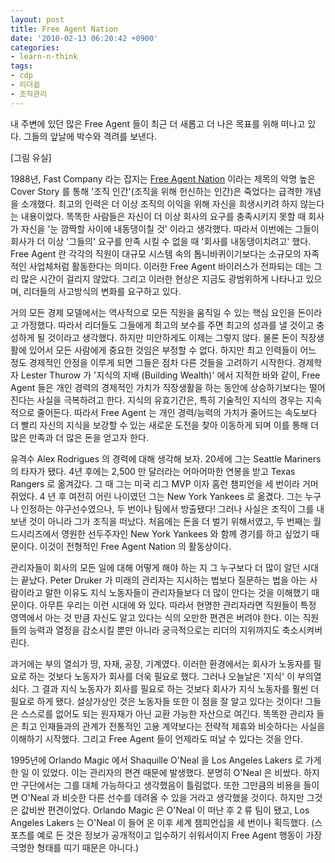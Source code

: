 ```yaml
---
layout: post
title: Free Agent Nation
date: '2010-02-13 06:20:42 +0900'
categories:
- learn-n-think
tags:
- cdp
- 리더쉽
- 조직관리
---
```


내 주변에 있던 많은 Free Agent 들이 최근 더 새롭고 더 나은 목표를 위해 떠나고 있다. 그들의 앞날에 박수와 격려를 보낸다.

[그림 유실]

1988년, Fast Company 라는 잡지는 [Free Agent Nation](http://www.fastcompany.com/magazine/12/freeagent.html) 이라는 제목의 악명 높은 Cover Story 를 통해 '조직 인간'(조직을 위해 헌신하는 인간)은 죽었다는 급격한 개념을 소개했다. 최고의 인력은 더 이상 조직의 이익을 위해 자신을 희생시키려 하지 않는다는 내용이었다. 똑똑한 사람들은 자신이 더 이상 회사의 요구를 충족시키지 못할 때 회사가 자신을 '눈 깜짝할 사이에 내동댕이칠 것' 이라고 생각했다. 따라서 이번에는 그들이 회사가 더 이상 '그들의' 요구를 만족 시킬 수 없을 때 '회사를 내동댕이치려고' 했다. Free Agent 란 각각의 직원이 대규모 시스템 속의 톱니바퀴이기보다는 소규모의 자족적인 사업체처럼 활동한다는 의미다. 이러한 Free Agent 바이러스가 전파되는 데는 그리 많은 시간이 걸리지 않았다. 그리고 이러한 현상은 지금도 광범위하게 나타나고 있으며, 리더들의 사고방식의 변화를 요구하고 있다.

거의 모든 경제 모델에서는 역사적으로 모든 직원을 움직일 수 있는 핵심 요인을 돈이라고 가정했다. 따라서 리더들도 그들에게 최고의 보수를 주면 최고의 성과를 낼 것이고 충성하게 될 것이라고 생각했다. 하지만 미안하게도 이제는 그렇지 않다. 물론 돈이 직장생활에 있어서 모든 사람에게 중요한 것임은 부정할 수 없다. 하지만 최고 인력들이 어느 정도 경제적인 안정을 이루게 되면 그들은 점차 다른 것들을 고려하기 시작한다. 경제학자 Lester Thurow 가 '지식의 지배 (Building Wealth)' 에서 지적한 바와 같이, Free Agent 들은 개인 경력의 경제적인 가치가 직장생활을 하는 동안에 상승하기보다는 떨어진다는 사실을 극복하려고 한다. 지식의 유효기간은, 특히 기술적인 지식의 경우는 지속적으로 줄어든다. 따라서 Free Agent 는 개인 경력/능력의 가치가 줄어드는 속도보다 더 빨리 자신의 지식을 보강할 수 있는 새로운 도전을 찾아 이동하게 되며 이를 통해 더 많은 만족과 더 많은 돈을 얻고자 한다.

<!--more-->

유격수 Alex Rodrigues 의 경력에 대해 생각해 보자. 20세에 그는 Seattle Mariners 의 타자가 됐다. 4년 후에는 2,500 만 달러라는 어마어마한 연봉을 받고 Texas Rangers 로 옮겨갔다. 그 때 그는 미국 리그 MVP 이자 홈런 챔피언을 세 번이라 거머쥐었다. 4 년 후 여전히 어린 나이였던 그는 New York Yankees 로 옮겼다. 그는 누구나 인정하는 야구선수였으나, 두 번이나 팀에서 방출됐다! 그러나 사실은 조직이 그를 내보낸 것이 아니라 그가 조직을 떠났다. 처음에는 돈을 더 벌기 위해서였고, 두 번째는 월드시리즈에서 영원한 선두주자인 New York Yankees 와 함께 경기를 하고 싶었기 때문이다. 이것이 전형적인 Free Agent Nation 의 활동상이다.

관리자들이 회사의 모든 일에 대해 어떻게 해야 하는 지 그 누구보다 더 많이 알던 시대는 끝났다. Peter Druker 가 미래의 관리자는 지시하는 법보다 질문하는 법을 아는 사람이라고 말한 이유도 지식 노동자들이 관리자들보다 더 많이 안다는 것을 이해했기 때문이다. 아무튼 우리는 이런 시대에 와 있다. 따라서 현명한 관리자라면 직원들이 특정 영역에서 아는 것 만큼 자신도 알고 있다는 식의 오만한 편견은 버려야 한다. 이는 직원들의 능력과 열정을 감소시킬 뿐만 아니라 궁극적으로는 리더의 지위까지도 축소시켜버린다.

과거에는 부의 열쇠가 땅, 자재, 공장, 기계였다. 이러한 환경에서는 회사가 노동자를 필요로 하는 것보다 노동자가 회사를 더욱 필요로 했다. 그러나 오늘날은 '지식' 이 부의열쇠다. 그 결과 지식 노동자가 회사를 필요로 하는 것보다 회사가 지식 노동자를 훨씬 더 필요로 하게 됐다. 설상가상인 것은 노동자들 또한 이 점을 잘 알고 있다는 것이다! 그들은 스스로를 없어도 되는 원자재가 아닌 교환 가능한 자산으로 여긴다. 똑똑한 관리자 들은 최고 인재들과의 관계가 전통적인 고용 계약보다는 전략적 제휴와 비슷하다는 사실을 이해하기 시작했다. 그리고 Free Agent 들이 언제라도 떠날 수 있다는 것을 안다.

1995년에 Orlando Magic 에서 Shaquille O'Neal 을 Los Angeles Lakers 로 가게 한 일 이 있었다. 이는 관리자의 편견 때문에 발생했다. 분명히 O'Neal 은 비쌌다. 하지만 구단에서는 그를 대체 가능하다고 생각했음이 틀림없다. 또한 그만큼의 비용을 들이면 O'Neal 과 비슷한 다른 선수를 데려올 수 있을 거라고 생각했을 것이다. 하지만 그것은 값비싼 편견이었다. Orlando Magic 은 O'Neal 이 떠난 후 2 류 팀이 됐고, Los Angeles Lakers 는 O'Neal 이 들어 온 이후 세계 챔피언십을 세 번이나 획득했다. (스포츠를 예로 든 것은 정보가 공개적이고 입수하기 쉬워서이지 Free Agent 행동이 가장 극명한 형태를 띠기 때문은 아니다.)
